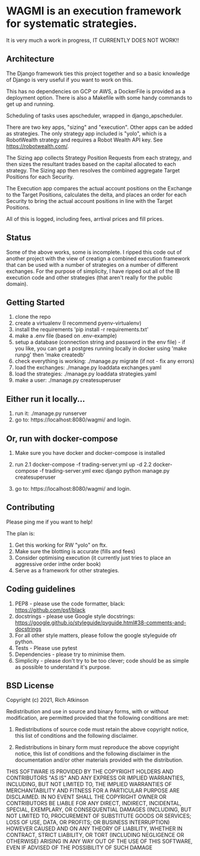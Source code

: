 # WAGMI is an execution framework for systematic strategies.

It is very much a work in progress, IT CURRENTLY DOES NOT WORK!!

## Architecture

The Django framework ties this project together and so a basic knowledge of Django is very useful if you want to work on this.

This has no dependencies on GCP or AWS, a DockerFile is provided as a deployment option. There is also a Makefile with some handy commands to get up and running.

Scheduling of tasks uses apscheduler, wrapped in django_apscheduler.

There are two key apps, "sizing" and "execution". Other apps can be added as strategies. The only strategy app included is "yolo", which is a RobotWealth strategy and requires a Robot Wealth API key. See https://robotwealth.com/.

The Sizing app collects Strategy Position Requests from each strategy, and then sizes the resultant trades based on the capital allocated to each strategy. The Sizing app then resolves the combined aggregate Target Positions for each Security.

The Execution app compares the actual account positions on the Exchange to the Target Positions, calculates the delta, and places an order for each Security to bring the actual account positions in line with the Target Positions.

All of this is logged, including fees, arrtival prices and fill prices.

## Status

Some of the above works, some is incomplete. I ripped this code out of another project with the view of creatign a combined execution framework that can be used with a number of strategies on a number of different exchanges. For the purpose of simplicity, I have ripped out all of the IB execution code and other strategies (that aren't really for the public domain).

## Getting Started

1. clone the repo
2. create a virtualenv (I recommend pyenv-virtualenv)
3. install the requirements 'pip install -r requirements.txt'
4. make a .env file (based on .env-example)
5. setup a database (connection string and password in the env file) - if you like, you can get a postgres running locally in docker using 'make runpg' then 'make createdb'
6. check everything is working: ./manage.py migrate (if not - fix any errors)
7. load the exchanges: ./manage.py loaddata exchanges.yaml
8. load the strategies: ./manage.py loaddata strategies.yaml
9. make a user: ./manage.py createsuperuser

## Either run it locally...

1. run it: ./manage.py runserver
2. go to: https://localhost:8080/wagmi/ and login.

## Or, run with docker-compose

1. Make sure you have docker and docker-compose is installed
2. run 
    2.1 docker-compose -f trading-server.yml up -d
    2.2 docker-compose -f trading-server.yml exec django python manage.py createsuperuser

3. go to: https://localhost:8080/wagmi/ and login.

## Contributing

Please ping me if you want to help!

The plan is:

1. Get this working for RW "yolo" on ftx.
2. Make sure the blotting is accurate (fills and fees)
3. Consider optimising execution (it currently just tries to place an aggressive order inthe order book)
4. Serve as a framework for other strategies.

## Coding guidelines

1. PEP8 - please use the code formatter, black: https://github.com/psf/black
2. docstrings - please use Google style docstrings: https://google.github.io/styleguide/pyguide.html#38-comments-and-docstrings
3. For all other style matters, please follow the google styleguide ofr python.
4. Tests - Please use pytest
5. Dependencies - please try to minimise them.
6. Simplicity - please don't try to be too clever; code should be as simple as possible to understand it's purpose.

## BSD License

Copyright (c) 2021, Rich Atkinson

Redistribution and use in source and binary forms, with or without modification, are permitted provided that the following conditions are met:

1. Redistributions of source code must retain the above copyright notice, this list of conditions and the following disclaimer.

2. Redistributions in binary form must reproduce the above copyright notice, this list of conditions and the following disclaimer in the documentation and/or other materials provided with the distribution.

THIS SOFTWARE IS PROVIDED BY THE COPYRIGHT HOLDERS AND CONTRIBUTORS "AS IS" AND ANY EXPRESS OR IMPLIED WARRANTIES, INCLUDING, BUT NOT LIMITED TO, THE IMPLIED WARRANTIES OF MERCHANTABILITY AND FITNESS FOR A PARTICULAR PURPOSE ARE DISCLAIMED. IN NO EVENT SHALL THE COPYRIGHT OWNER OR CONTRIBUTORS BE LIABLE FOR ANY DIRECT, INDIRECT, INCIDENTAL, SPECIAL, EXEMPLARY, OR CONSEQUENTIAL DAMAGES (INCLUDING, BUT NOT LIMITED TO, PROCUREMENT OF SUBSTITUTE GOODS OR SERVICES; LOSS OF USE, DATA, OR PROFITS; OR BUSINESS INTERRUPTION) HOWEVER CAUSED AND ON ANY THEORY OF LIABILITY, WHETHER IN CONTRACT, STRICT LIABILITY, OR TORT (INCLUDING NEGLIGENCE OR OTHERWISE) ARISING IN ANY WAY OUT OF THE USE OF THIS SOFTWARE, EVEN IF ADVISED OF THE POSSIBILITY OF SUCH DAMAGE
